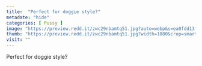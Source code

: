 ```yaml
---
title:  "Perfect for doggie style?"
metadate: "hide"
categories: [ Pussy ]
image: "https://preview.redd.it/zwc29nbamtq51.jpg?auto=webp&s=ea0fdd13fa40ac5410f01cd45a4ca93d4471c296"
thumb: "https://preview.redd.it/zwc29nbamtq51.jpg?width=1080&crop=smart&auto=webp&s=45db1aafd7384709f3d9e078309c352fbf6ea543"
visit: ""
---
```

Perfect for doggie style?
